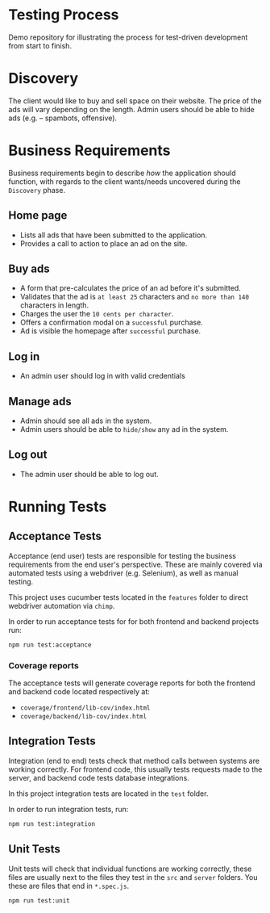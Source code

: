 # Testing Process

Demo repository for illustrating the process for test-driven development from start to finish.

# Discovery

The client would like to buy and sell space on their website. The price of the ads will vary
depending on the length. Admin users should be able to hide ads (e.g. – spambots, offensive).

# Business Requirements

Business requirements begin to describe _how_ the application should function, with regards to the
client wants/needs uncovered during the `Discovery` phase.

## Home page

- Lists all ads that have been submitted to the application.
- Provides a call to action to place an ad on the site.

## Buy ads

- A form that pre-calculates the price of an ad before it's submitted.
- Validates that the ad is `at least 25` characters and `no more than 140` characters in length.
- Charges the user the `10 cents per character`.
- Offers a confirmation modal on a `successful` purchase.
- Ad is visible the homepage after `successful` purchase.

## Log in

- An admin user should log in with valid credentials

## Manage ads

- Admin should see all ads in the system.
- Admin users should be able to `hide/show` any ad in the system.

## Log out

- The admin user should be able to log out.

# Running Tests

## Acceptance Tests

Acceptance (end user) tests are responsible for testing the business requirements from the end
user's perspective. These are mainly covered via automated tests using a webdriver (e.g. Selenium),
as well as manual testing.

This project uses cucumber tests located in the `features` folder to direct webdriver automation via
`chimp`.

In order to run acceptance tests for for both frontend and backend projects run:

```bash
npm run test:acceptance
```

### Coverage reports

The acceptance tests will generate coverage reports for both the frontend and backend code located respectively at:

- `coverage/frontend/lib-cov/index.html`
- `coverage/backend/lib-cov/index.html`


## Integration Tests

Integration (end to end) tests check that method calls between systems are working correctly.
For frontend code, this usually tests requests made to the server, and backend code tests database
integrations.

In this project integration tests are located in the `test` folder.

In order to run integration tests, run:

```bash
npm run test:integration
```

## Unit Tests

Unit tests will check that individual functions are working correctly, these files are usually next
to the files they test in the `src` and `server` folders. You these are files that end in
`*.spec.js`.

```bash
npm run test:unit
```

